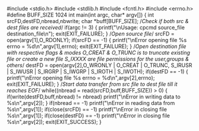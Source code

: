 #include <stdio.h>
#include <stdlib.h
#include <fcntl.h>
#include <errno.h>
#define BUFF_SIZE 1024
int main(int argc, char* argv[])
{
int srcFD,destFD,nbread,nbwrite;
char *buff[BUFF_SIZE];
/*Check if both src & dest files are received*/
if(argc != 3)
{
printf("\nUsage: cpcmd source_file destination_file\n");
exit(EXIT_FAILURE);
}
/*Open source file*/
srcFD = open(argv[1],O_RDONLY);
if(srcFD == -1)
{
printf("\nError opening file %s errno = %d\n",argv[1],errno);
exit(EXIT_FAILURE);
}
/*Open destination file with respective flags & modes
 O_CREAT & O_TRUNC is to truncate existing file or create a new file
 S_IXXXX are file permissions for the user,groups & others*/
destFD = open(argv[2],O_WRONLY | O_CREAT | O_TRUNC, S_IRUSR |
S_IWUSR | S_IRGRP | S_IWGRP | S_IROTH | S_IWOTH);
if(destFD == -1)
{
printf("\nError opening file %s errno = %d\n",argv[2],errno);
exit(EXIT_FAILURE);
}
/*Start data transfer from src file to dest file till it reaches EOF*/
while((nbread = read(srcFD,buff,BUFF_SIZE)) > 0)
{
if(write(destFD,buff,nbread) != nbread)
printf("\nError in writing data to %s\n",argv[2]);
}
if(nbread == -1)
printf("\nError in reading data from %s\n",argv[1]);
if(close(srcFD) == -1)
printf("\nError in closing file %s\n",argv[1]);
if(close(destFD) == -1)
printf("\nError in closing file %s\n",argv[2]);
exit(EXIT_SUCCESS);
}

